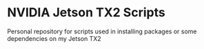 # NVIDIA Jetson TX2 Scripts
Personal repository for scripts used in installing packages or some dependencies on my Jetson TX2